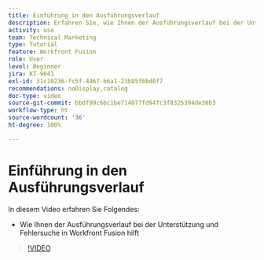 ```yaml
---
title: Einführung in den Ausführungsverlauf
description: Erfahren Sie, wie Ihnen der Ausführungsverlauf bei der Unterstützung und Fehlerbehebung in [!DNL Adobe Workfront Fusion]hilft.
activity: use
team: Technical Marketing
type: Tutorial
feature: Workfront Fusion
role: User
level: Beginner
jira: KT-9041
exl-id: 31c10236-fc5f-4467-b6a1-23b85f6bd0f7
recommendations: noDisplay,catalog
doc-type: video
source-git-commit: bbdf99c6bc1be714077fd94fc3f8325394de36b3
workflow-type: ht
source-wordcount: '36'
ht-degree: 100%

---
```


# Einführung in den Ausführungsverlauf

In diesem Video erfahren Sie Folgendes:

* Wie Ihnen der Ausführungsverlauf bei der Unterstützung und Fehlersuche in Workfront Fusion hilft

>[!VIDEO](https://video.tv.adobe.com/v/335282/?quality=12&learn=on&enablevpops=1)
